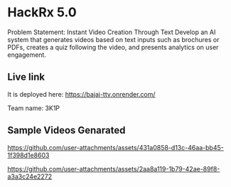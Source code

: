 # **HackRx** **5.0**

Problem Statement: Instant Video Creation Through Text
Develop an AI system that generates videos based on text inputs such as brochures or PDFs, creates a quiz following the video, and presents analytics on user engagement.

## Live link
It is deployed here: https://bajaj-ttv.onrender.com/

Team name: 3K1P



<h2>Sample Videos Genarated</h2>



https://github.com/user-attachments/assets/431a0858-d13c-46aa-bb45-1f398d1e8603



https://github.com/user-attachments/assets/2aa8a119-1b79-42ae-89f8-a3a3c24e2272

